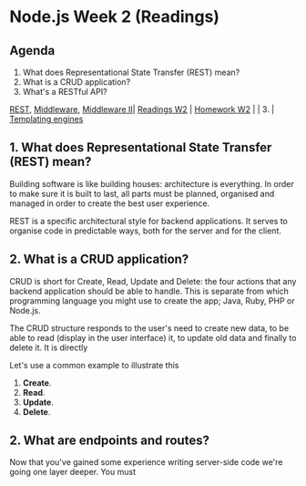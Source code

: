 # Node.js Week 2 (Readings)

## Agenda

1. What does Representational State Transfer (REST) mean?
2. What is a CRUD application?
3. What's a RESTful API?

[REST](https://medium.com/extend/what-is-rest-a-simple-explanation-for-beginners-part-1-introduction-b4a072f8740f), [Middleware](https://medium.com/@jamischarles/what-is-middleware-a-simple-explanation-bb22d6b41d01), [Middleware II](https://www.youtube.com/watch?v=9HOem0amlyg)| [Readings W2](week2/README.md) | [Homework W2](week2/homework/README.md) |
| 3. | [Templating engines](https://www.youtube.com/watch?v=oZGmHNZv7Sc)

## 1. What does Representational State Transfer (REST) mean?

Building software is like building houses: architecture is everything. In order to make sure it is built to last, all parts must be planned, organised and managed in order to create the best user experience.

REST is a specific architectural style for backend applications. It serves to organise code in predictable ways, both for the server and for the client.

## 2. What is a CRUD application?

CRUD is short for Create, Read, Update and Delete: the four actions that any backend application should be able to handle. This is separate from which programming language you might use to create the app; Java, Ruby, PHP or Node.js.

The CRUD structure responds to the user's need to create new data, to be able to read (display in the user interface) it, to update old data and finally to delete it. It is directly

Let's use a common example to illustrate this

1. **Create**.
2. **Read**.
3. **Update**.
4. **Delete**.

## 2. What are endpoints and routes?

Now that you've gained some experience writing server-side code we're going one layer deeper. You must
